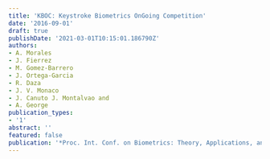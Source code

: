 ```yaml
---
title: 'KBOC: Keystroke Biometrics OnGoing Competition'
date: '2016-09-01'
draft: true
publishDate: '2021-03-01T10:15:01.186790Z'
authors:
- A. Morales
- J. Fierrez
- M. Gomez-Barrero
- J. Ortega-Garcia
- R. Daza
- J. V. Monaco
- J. Canuto J. Montalvao and
- A. George
publication_types:
- '1'
abstract: ''
featured: false
publication: '*Proc. Int. Conf. on Biometrics: Theory, Applications, and Systems (BTAS)*'
---
```


